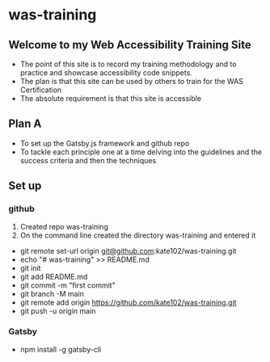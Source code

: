 # was-training

## Welcome to my Web Accessibility Training Site

- The point of this site is to record my training methodology and to practice and showcase accessibility code snippets.
- The plan is that this site can be used by others to train for the WAS Certification
- The absolute requirement is that this site is accessible


## Plan A
- To set up the Gatsby.js framework and github repo
- To tackle each principle one at a time delving into the guidelines and the success criteria and then the techniques

## Set up
### github
1. Created repo was-training
2. On the command line created the directory was-training and entered it
  * git remote set-url origin git@github.com:kate102/was-training.git
  * echo "# was-training" >> README.md
  * git init
  * git add README.md
  * git commit -m "first commit"
  * git branch -M main
  * git remote add origin https://github.com/kate102/was-training.git
  * git push -u origin main

### Gatsby
- npm install -g gatsby-cli

